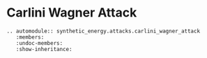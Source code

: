 # Carlini Wagner Attack

```{eval-rst}
.. automodule:: synthetic_energy.attacks.carlini_wagner_attack
   :members:
   :undoc-members:
   :show-inheritance: